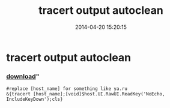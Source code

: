 ﻿---
pid:            5095
parent:         0
children:       
poster:         greg zakharov
title:          tracert output autoclean
date:           2014-04-20 15:20:15
format:         posh
---

# tracert output autoclean

### [download](5095.ps1)"



```posh
#replace [host_name] for something like ya.ru
&{tracert [host_name];[void]$host.UI.RawUI.ReadKey('NoEcho, IncludeKeyDown');cls}
```

